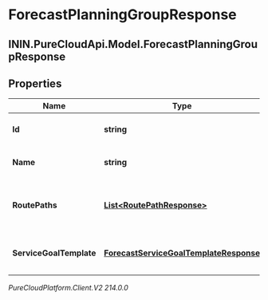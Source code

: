 # ForecastPlanningGroupResponse

## ININ.PureCloudApi.Model.ForecastPlanningGroupResponse

## Properties

|Name | Type | Description | Notes|
|------------ | ------------- | ------------- | -------------|
| **Id** | **string** | The ID of the planning group | [optional] |
| **Name** | **string** | The name of the planning group | [optional] |
| **RoutePaths** | [**List&lt;RoutePathResponse&gt;**](RoutePathResponse) | Route path configuration for this planning group | [optional] |
| **ServiceGoalTemplate** | [**ForecastServiceGoalTemplateResponse**](ForecastServiceGoalTemplateResponse) | Service goals for this planning group | [optional] |



_PureCloudPlatform.Client.V2 214.0.0_
